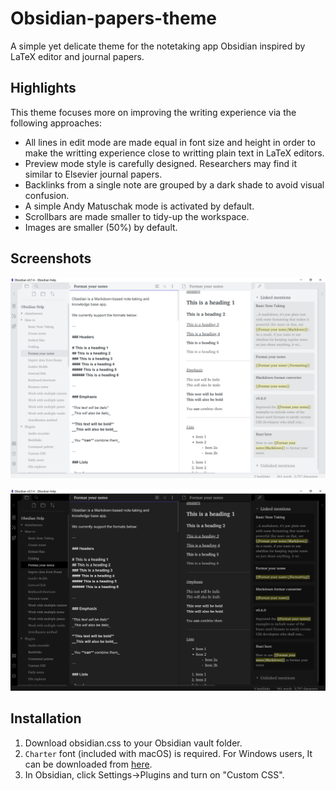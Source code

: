 # Obsidian-papers-theme
A simple yet delicate theme for the notetaking app Obsidian inspired by LaTeX editor and journal papers.

## Highlights

This theme focuses more on improving the writing experience via the following approaches:

- All lines in edit mode are made equal in font size and height in order to make the writting experience close to writting plain text in LaTeX editors. 
- Preview mode style is carefully designed. Researchers may find it similar to Elsevier journal papers. 
- Backlinks from a single note are grouped by a dark shade to avoid visual confusion.
- A simple Andy Matuschak mode is activated by default.
- Scrollbars are made smaller to tidy-up the workspace.
- Images are smaller (50%) by default.

## Screenshots

![](/assets/lightmode.png)

![](assets/darkmode.png)

## Installation

1. Download obsidian.css to your Obsidian vault folder.
2. `Charter` font (included with macOS) is required. For Windows users, It can be downloaded from [here](https://practicaltypography.com/charter.html).
3. In Obsidian, click Settings->Plugins and turn on "Custom CSS".
